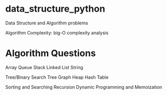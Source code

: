 # data_structure_python
Data Structure and Algorithm problems

Algorithm Complexity:
  big-O complexity analysis
  
# Algorithm Questions
Array
Queue
Stack
Linked List
String

Tree/Binary Search Tree
Graph
Heap
Hash Table

Sorting and Searching
Recursion
Dynamic Programming and Memoization
